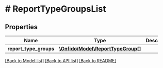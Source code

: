 # # ReportTypeGroupsList

## Properties

Name | Type | Description | Notes
------------ | ------------- | ------------- | -------------
**report_type_groups** | [**\Onfido\Model\ReportTypeGroup[]**](ReportTypeGroup.md) |  | [optional] 

[[Back to Model list]](../../README.md#documentation-for-models) [[Back to API list]](../../README.md#documentation-for-api-endpoints) [[Back to README]](../../README.md)


